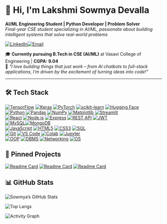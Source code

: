 # 👋 Hi, I'm Lakshmi Sowmya Devalla  
**AI/ML Engineering Student | Python Developer | Problem Solver**  
*Final-year CSE student specializing in AI/ML, passionate about building intelligent systems that solve real-world problems*  

[![LinkedIn](https://img.shields.io/badge/LinkedIn-Let's_Connect-%230A66C2?style=for-the-badge&logo=linkedin)](https://linkedin.com/in/sowmya-devalla)[![Email](https://img.shields.io/badge/Email-Reach_Out-%23D14836?style=for-the-badge&logo=gmail)](mailto:sowmyadevalla49@gmail.com)  

🎓 **Currently pursuing B.Tech in CSE (AI/ML)** at Vasavi College of Engineering | **CGPA: 9.04**  
🌟 *"I love building things that just work – from AI chatbots to full-stack applications, I'm driven by the excitement of turning ideas into code!"*

---

## 🛠️ Tech Stack

[![TensorFlow](https://img.shields.io/badge/TensorFlow-FF6F00?style=for-the-badge&logo=tensorflow)](https://www.tensorflow.org)  [![Keras](https://img.shields.io/badge/Keras-D00000?style=for-the-badge&logo=keras)](https://keras.io)  [![PyTorch](https://img.shields.io/badge/PyTorch-EE4C2C?style=for-the-badge&logo=pytorch)](https://pytorch.org)  [![scikit-learn](https://img.shields.io/badge/scikit--learn-F7931E?style=for-the-badge&logo=scikit-learn)](https://scikit-learn.org)  [![Hugging Face](https://img.shields.io/badge/Hugging_Face-FF6C37?style=for-the-badge&logo=huggingface)](https://huggingface.co)  
[![Python](https://img.shields.io/badge/Python-3776AB?style=for-the-badge&logo=python)](https://www.python.org)  [![Pandas](https://img.shields.io/badge/Pandas-150458?style=for-the-badge&logo=pandas)](https://pandas.pydata.org)  [![NumPy](https://img.shields.io/badge/NumPy-013243?style=for-the-badge&logo=numpy)](https://numpy.org)  [![Matplotlib](https://img.shields.io/badge/Matplotlib-11557C?style=for-the-badge&logo=matplotlib)](https://matplotlib.org)  [![Streamlit](https://img.shields.io/badge/Streamlit-FF4B4B?style=for-the-badge&logo=streamlit)](https://streamlit.io)  
[![React](https://img.shields.io/badge/React-20232A?style=for-the-badge&logo=react)](https://reactjs.org)  [![Node.js](https://img.shields.io/badge/Node.js-339933?style=for-the-badge&logo=nodedotjs)](https://nodejs.org)  [![Express](https://img.shields.io/badge/Express.js-000000?style=for-the-badge&logo=express)](https://expressjs.com)  [![REST API](https://img.shields.io/badge/REST_API-6DB33F?style=for-the-badge)](#)  [![JWT](https://img.shields.io/badge/JWT-000000?style=for-the-badge&logo=jsonwebtokens)](#)  
[![MySQL](https://img.shields.io/badge/MySQL-4479A1?style=for-the-badge&logo=mysql)](https://www.mysql.com)[![MongoDB](https://img.shields.io/badge/MongoDB-47A248?style=for-the-badge&logo=mongodb)](https://www.mongodb.com)  
[![JavaScript](https://img.shields.io/badge/JavaScript-F7DF1E?style=for-the-badge&logo=javascript)](https://developer.mozilla.org/en-US/docs/Web/JavaScript)  [![HTML5](https://img.shields.io/badge/HTML5-E34F26?style=for-the-badge&logo=html5)](https://developer.mozilla.org/en/docs/Web/HTML)  [![CSS3](https://img.shields.io/badge/CSS3-1572B6?style=for-the-badge&logo=css3)](https://developer.mozilla.org/en/docs/Web/CSS)  [![SQL](https://img.shields.io/badge/SQL-00758F?style=for-the-badge)](#)  
[![Git](https://img.shields.io/badge/Git-F05032?style=for-the-badge&logo=git)](https://git-scm.com)  [![VS Code](https://img.shields.io/badge/VS_Code-007ACC?style=for-the-badge&logo=visual-studio-code)](https://code.visualstudio.com)  [![Colab](https://img.shields.io/badge/Colab-F9AB00?style=for-the-badge&logo=googlecolab)](https://colab.research.google.com)  [![Jupyter](https://img.shields.io/badge/Jupyter-F37626?style=for-the-badge&logo=jupyter)](https://jupyter.org)  
[![OOP](https://img.shields.io/badge/OOP-Blue?style=for-the-badge)](#)  [![DBMS](https://img.shields.io/badge/DBMS-Blue?style=for-the-badge)](#)  [![Networking](https://img.shields.io/badge/Networking-Blue?style=for-the-badge)](#)  [![OS](https://img.shields.io/badge/Operating_Systems-Blue?style=for-the-badge)](#)

<!-- 👇 Pinned repositories -->
## 📌 Pinned Projects
[![Readme Card](https://github-readme-stats.vercel.app/api/pin/?username=sowmya-devalla&repo=SmartExpiry&theme=radical)](https://github.com/sowmya-devalla/SmartExpiry)
[![Readme Card](https://github-readme-stats.vercel.app/api/pin/?username=sowmya-devalla&repo=ask-multiple-pdfs&theme=radical)](https://github.com/sowmya-devalla/ask-multiple-pdfs)
[![Readme Card](https://github-readme-stats.vercel.app/api/pin/?username=sowmya-devalla&repo=real-estate-website&theme=radical)](https://github.com/sowmya-devalla/real-estate-website)

<!-- 👇 GitHub contribution/activity graph -->
## 📊 GitHub Stats
![Sowmya’s GitHub Stats](https://github-readme-stats.vercel.app/api?username=sowmya-devalla&show_icons=true&theme=radical)

<!-- 👇 Top languages chart -->
![Top Langs](https://github-readme-stats.vercel.app/api/top-langs/?username=sowmya-devalla&layout=compact&theme=radical)

<!-- 👇 Activity Graph -->
![Activity Graph](https://activity-graph.herokuapp.com/graph?username=sowmya-devalla&theme=github)

